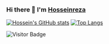 ### Hi there 👋 I'm [Hosseinreza ](https://www.github.com/2x-Hra)

[![Hossein's GitHub stats](https://github-readme-stats.vercel.app/api?username=2x-Hra&count_private=true&show_icons=true&theme=tokyonight&include_all_commits)](https://github.com/anuraghazra/github-readme-stats)
[![Top Langs](https://github-readme-stats.vercel.app/api/top-langs/?username=2x-Hra&layout=compact&theme=tokyonight&langs_count=8)](https://github.com/anuraghazra/github-readme-stats)

![Visitor Badge](https://visitor-badge.laobi.icu/badge?page_id=2x-Hra)











